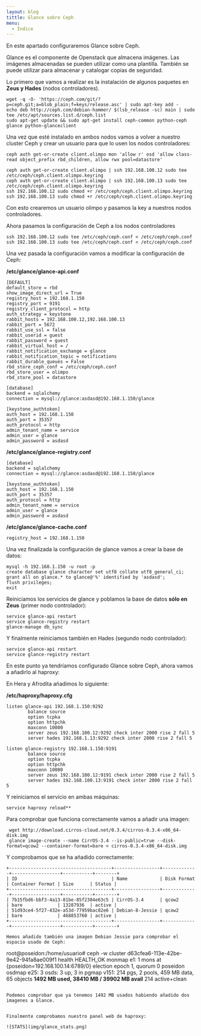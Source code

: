 ```yaml
---
layout: blog
tittle: Glance sobre Ceph
menu:
  - Índice
---
```


En este apartado configuraremos Glance sobre Ceph.


Glance es el componente de Openstack que almacena imágenes. Las imágenes almacenadas se pueden utilizar como una plantilla. También se puede utilizar para almacenar y catalogar copias de seguridad.



Lo primero que vamos a realizar es la instalación de algunos paquetes en **Zeus y Hades** (nodos controladores).

~~~
wget -q -O- 'https://ceph.com/git/?p=ceph.git;a=blob_plain;f=keys/release.asc' | sudo apt-key add -
echo deb http://ceph.com/debian-hammer/ $(lsb_release -sc) main | sudo tee /etc/apt/sources.list.d/ceph.list
sudo apt-get update && sudo apt-get install ceph-common python-ceph glance python-glanceclient
~~~


Una vez que esté instalado en ambos nodos vamos a volver a nuestro cluster Ceph y crear un usuario para que lo usen los nodos controladores:

~~~
ceph auth get-or-create client.olimpo mon 'allow r' osd 'allow class-read object_prefix rbd_children, allow rwx pool=datastore'

ceph auth get-or-create client.olimpo | ssh 192.168.100.12 sudo tee /etc/ceph/ceph.client.olimpo.keyring
ceph auth get-or-create client.olimpo | ssh 192.168.100.13 sudo tee /etc/ceph/ceph.client.olimpo.keyring
ssh 192.168.100.12 sudo chmod +r /etc/ceph/ceph.client.olimpo.keyring
ssh 192.168.100.13 sudo chmod +r /etc/ceph/ceph.client.olimpo.keyring
~~~

Con esto crearemos un usuario olimpo y pasamos la key a nuestros nodos controladores.


Ahora pasamos la configuración de Ceph a los nodos controladores

~~~
ssh 192.168.100.12 sudo tee /etc/ceph/ceph.conf < /etc/ceph/ceph.conf
ssh 192.168.100.13 sudo tee /etc/ceph/ceph.conf < /etc/ceph/ceph.conf
~~~


Una vez pasada la configuración vamos a modificar la configuración de Ceph:

**/etc/glance/glance-api.conf**

~~~
[DEFAULT]
default_store = rbd
show_image_direct_url = True
registry_host = 192.168.1.150
registry_port = 9191
registry_client_protocol = http
auth_strategy = keystone
rabbit_hosts = 192.168.100.12,192.168.100.13
rabbit_port = 5672
rabbit_use_ssl = false
rabbit_userid = guest
rabbit_password = guest
rabbit_virtual_host = /
rabbit_notification_exchange = glance
rabbit_notification_topic = notifications
rabbit_durable_queues = False
rbd_store_ceph_conf = /etc/ceph/ceph.conf
rbd_store_user = olimpo
rbd_store_pool = datastore

[database]
backend = sqlalchemy
connection = mysql://glance:asdasd@192.168.1.150/glance

[keystone_authtoken]
auth_host = 192.168.1.150
auth_port = 35357
auth_protocol = http
admin_tenant_name = service
admin_user = glance
admin_password = asdasd
~~~

**/etc/glance/glance-registry.conf**

~~~
[database]
backend = sqlalchemy
connection = mysql://glance:asdasd@192.168.1.150/glance

[keystone_authtoken]
auth_host = 192.168.1.150
auth_port = 35357
auth_protocol = http
admin_tenant_name = service
admin_user = glance
admin_password = asdasd
~~~

**/etc/glance/glance-cache.conf**

~~~
registry_host = 192.168.1.150
~~~


Una vez finalizada la configuración de glance vamos a crear la base de datos:

~~~
mysql -h 192.168.1.150 -u root -p
create database glance character set utf8 collate utf8_general_ci;
grant all on glance.* to glance@'%' identified by 'asdasd';
flush privileges;
exit
~~~

Reiniciamos los servicios de glance y poblamos la base de datos **sólo en Zeus** (primer nodo controlador):

~~~
service glance-api restart
service glance-registry restart
glance-manage db_sync
~~~

Y finalmente reiniciamos también en Hades (segundo nodo controlador):

~~~
service glance-api restart
service glance-registry restart
~~~


En este punto ya tendríamos configurado Glance sobre Ceph, ahora vamos a añadirlo al haproxy:

En Hera y Afrodita añadimos lo siguiente:


**/etc/haproxy/haproxy.cfg**

~~~
listen glance-api 192.168.1.150:9292
        balance source
        option tcpka
        option httpchk
        maxconn 10000
        server zeus 192.168.100.12:9292 check inter 2000 rise 2 fall 5
        server hades 192.168.1.13:9292 check inter 2000 rise 2 fall 5

listen glance-registry 192.168.1.150:9191
        balance source
        option tcpka
        option httpchk
        maxconn 10000
        server zeus 192.168.100.12:9191 check inter 2000 rise 2 fall 5
        server hades 192.168.100.13:9191 check inter 2000 rise 2 fall 5
~~~

Y reiniciamos el servicio en ambas máquinas:

~~~
service haproxy reload**
~~~

Para comprobar que funciona correctamente vamos a añadir una imagen:

~~~
 wget http://download.cirros-cloud.net/0.3.4/cirros-0.3.4-x86_64-disk.img
 glance image-create --name CirrOS-3.4 --is-public=true --disk-format=qcow2 --container-format=bare < cirros-0.3.4-x86_64-disk.img
 ~~~

 Y comprobamos que se ha añadido correctamente:

 ~~~
+--------------------------------------+-----------------+-------------+------------------+-----------+--------+
| ID                                   | Name            | Disk Format | Container Format | Size      | Status |
+--------------------------------------+-----------------+-------------+------------------+-----------+--------+
| 7b15fbd6-bbf3-4a13-81be-85f2384e63c5 | CirrOS-3.4      | qcow2       | bare             | 13287936  | active |
| 51d93ce4-5f27-432e-a53d-77959bac82e6 | Debian-8-Jessie | qcow2       | bare             | 468853760 | active |
+--------------------------------------+-----------------+-------------+------------------+-----------+--------+

Hemos añadido también una imagen Debian Jessie para comprobar el espacio usado de Ceph:

~~~
root@poseidon:/home/usuario# ceph -w
    cluster d63cfea6-113e-42be-9e42-94fa8ae009f1
     health HEALTH_OK
     monmap e1: 1 mons at {poseidon=192.168.100.14:6789/0}
            election epoch 1, quorum 0 poseidon
     osdmap e25: 3 osds: 3 up, 3 in
      pgmap v151: 214 pgs, 2 pools, 459 MB data, 65 objects
            **1492 MB used, 38410 MB / 39902 MB avail**
                 214 active+clean
~~~

Podemos comprobar que ya tenemos 1492 MB usados habiendo añadido dos imagenes a Glance.


Finalmente comprobamos nuestro panel web de haproxy:

![STATS](img/glance_stats.png)